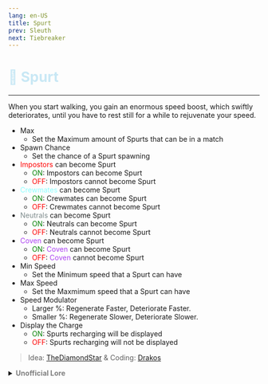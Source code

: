 ```yaml
---
lang: en-US
title: Spurt
prev: Sleuth
next: Tiebreaker
---
```


# <font color=#c9e8f5>🏃 <b>Spurt</b></font> <Badge text="Helpful" type="tip" vertical="middle"/>
---

When you start walking, you gain an enormous speed boost, which swiftly deteriorates, until you have to rest still for a while to rejuvenate your speed.

* Max
  * Set the Maximum amount of Spurts that can be in a match
* Spawn Chance
  * Set the chance of a Spurt spawning
* <font color=red>Impostors</font> can become Spurt
  * <font color=green>ON</font>: Impostors can become Spurt
  * <font color=red>OFF</font>: Impostors cannot become Spurt
* <font color=#8cffff>Crewmates</font> can become Spurt
  * <font color=green>ON</font>: Crewmates can become Spurt
  * <font color=red>OFF</font>: Crewmates cannot become Spurt
* <font color=#7f8c8d>Neutrals</font> can become Spurt
  * <font color=green>ON</font>: Neutrals can become Spurt
  * <font color=red>OFF</font>: Neutrals cannot become Spurt
* <font color=#ac42f2>Coven</font> can become Spurt
  * <font color=green>ON</font>: <font color=#ac42f2>Coven</font> can become Spurt
  * <font color=red>OFF</font>: <font color=#ac42f2>Coven</font> cannot become Spurt
* Min Speed
  * Set the Minimum speed that a Spurt can have
* Max Speed
  * Set the Maxmimum speed that a Spurt can have
* Speed Modulator
  * Larger %: Regenerate Faster, Deteriorate Faster.
  * Smaller %: Regenerate Slower, Deteriorate Slower.
* Display the Charge
  * <font color=green>ON</font>: Spurts recharging will be displayed
  * <font color=red>OFF</font>: Spurts recharging will not be displayed

> Idea: [TheDiamondStar](#) & Coding: [Drakos](#)

<details>
<summary><b><font color=gray>Unofficial Lore</font></b></summary>

Placeholder: This role is a ROLE OH EM GOSH
> Submitted by: Member
</details>